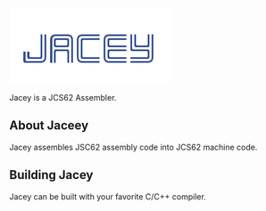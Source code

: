 ![Jacey Logo](/images/logo.png)

Jacey is a JCS62 Assembler.

## About Jaceey
Jacey assembles JSC62 assembly code into JCS62 machine code.

## Building Jacey
Jacey can be built with your favorite C/C++ compiler.